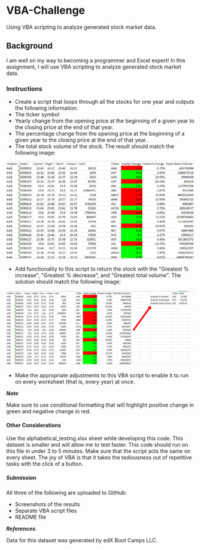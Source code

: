 # VBA-Challenge
Using VBA scripting to analyze generated stock market data.

## Background
I am well on my way to becoming a programmer and Excel expert! In this assignment, I will use VBA scripting to analyze generated stock market data.

### Instructions

- Create a script that loops through all the stocks for one year and outputs the following information:
- The ticker symbol
- Yearly change from the opening price at the beginning of a given year to the closing price at the end of that year.
- The percentage change from the opening price at the beginning of a given year to the closing price at the end of that year.
- The total stock volume of the stock. The result should match the following image:

![Moderate Solution](Images/moderate_solution.jpg)

- Add functionality to this script to return the stock with the "Greatest % increase", "Greatest % decrease", and "Greatest total volume". The solution should match the following image:

![Hard Solution](Images/hard_solution.jpg)

- Make the appropriate adjustments to this VBA script to enable it to run on every worksheet (that is, every year) at once.

***Note***

Make sure to use conditional formatting that will highlight positive change in green and negative change in red.

#### Other Considerations
Use the alphabetical_testing.xlsx sheet while developing this code. This dataset is smaller and will allow me to test faster. This code should run on this file in under 3 to 5 minutes.
Make sure that the script acts the same on every sheet. The joy of VBA is that it takes the tediousness out of repetitive tasks with the click of a button.

##### Submission 
All three of the following are uploaded to GitHub:
- Screenshots of the results
- Separate VBA script files
- README file

***References***.

Data for this dataset was generated by edX Boot Camps LLC.
